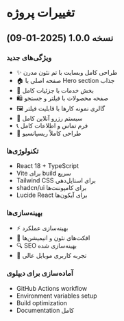 # تغییرات پروژه

## نسخه 1.0.0 (2025-01-09)

### ویژگی‌های جدید
- ✨ طراحی کامل وبسایت با تم نئون مدرن
- 🏠 صفحه اصلی با Hero section جذاب
- 🔧 بخش خدمات با جزئیات کامل
- 🛍️ صفحه محصولات با فیلتر و جستجو
- 🖼️ گالری نمونه کارها با قابلیت فیلتر
- 📅 سیستم رزرو آنلاین کامل
- 📞 فرم تماس و اطلاعات کامل
- 📱 طراحی کاملاً ریسپانسیو

### تکنولوژی‌ها
- React 18 + TypeScript
- Vite برای build سریع
- Tailwind CSS برای استایل‌دهی
- shadcn/ui برای کامپوننت‌ها
- Lucide React برای آیکون‌ها

### بهینه‌سازی‌ها
- ⚡ بهینه‌سازی عملکرد
- 🎨 افکت‌های نئون و انیمیشن‌ها
- 🔍 SEO بهینه‌سازی شده
- 📱 تجربه کاربری موبایل عالی

### آماده‌سازی برای دیپلوی
- GitHub Actions workflow
- Environment variables setup
- Build optimization
- Documentation کامل